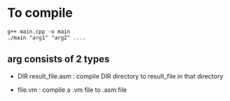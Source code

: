 # To compile

<pre><code>g++ main.cpp -o main
./main "arg1" "arg2" ....
</code></pre>

## arg consists of 2 types

* DIR result_file.asm : compile DIR directory to result_file in that directory

* file.vm : compile a .vm file to .asm file